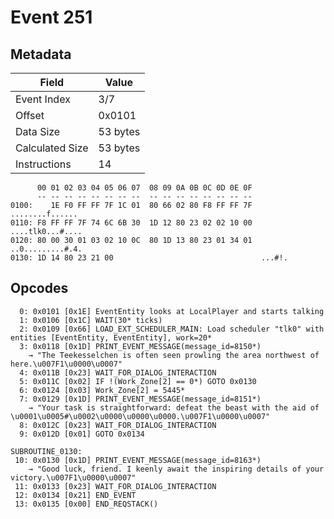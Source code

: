 # Event 251

## Metadata

| Field           | Value    |
|-----------------|----------|
| Event Index     | 3/7      |
| Offset          | 0x0101   |
| Data Size       | 53 bytes |
| Calculated Size | 53 bytes |
| Instructions    | 14       |

```
      00 01 02 03 04 05 06 07  08 09 0A 0B 0C 0D 0E 0F
      -- -- -- -- -- -- -- --  -- -- -- -- -- -- -- --
0100:    1E F0 FF FF 7F 1C 01  80 66 02 80 F8 FF FF 7F   ........f......
0110: F8 FF FF 7F 74 6C 6B 30  1D 12 80 23 02 02 10 00  ....tlk0...#....
0120: 80 00 30 01 03 02 10 0C  80 1D 13 80 23 01 34 01  ..0.........#.4.
0130: 1D 14 80 23 21 00                                 ...#!.          
```

## Opcodes

```
  0: 0x0101 [0x1E] EventEntity looks at LocalPlayer and starts talking
  1: 0x0106 [0x1C] WAIT(30* ticks)
  2: 0x0109 [0x66] LOAD_EXT_SCHEDULER_MAIN: Load scheduler "tlk0" with entities [EventEntity, EventEntity], work=20*
  3: 0x0118 [0x1D] PRINT_EVENT_MESSAGE(message_id=8150*)
    → "The Teekesselchen is often seen prowling the area northwest of here.\u007F1\u0000\u0007"
  4: 0x011B [0x23] WAIT_FOR_DIALOG_INTERACTION
  5: 0x011C [0x02] IF !(Work_Zone[2] == 0*) GOTO 0x0130
  6: 0x0124 [0x03] Work_Zone[2] = 5445*
  7: 0x0129 [0x1D] PRINT_EVENT_MESSAGE(message_id=8151*)
    → "Your task is straightforward: defeat the beast with the aid of \u0001\u0005#\u0002\u0000\u0000\u0000.\u007F1\u0000\u0007"
  8: 0x012C [0x23] WAIT_FOR_DIALOG_INTERACTION
  9: 0x012D [0x01] GOTO 0x0134

SUBROUTINE_0130:
 10: 0x0130 [0x1D] PRINT_EVENT_MESSAGE(message_id=8163*)
    → "Good luck, friend. I keenly await the inspiring details of your victory.\u007F1\u0000\u0007"
 11: 0x0133 [0x23] WAIT_FOR_DIALOG_INTERACTION
 12: 0x0134 [0x21] END_EVENT
 13: 0x0135 [0x00] END_REQSTACK()
```
